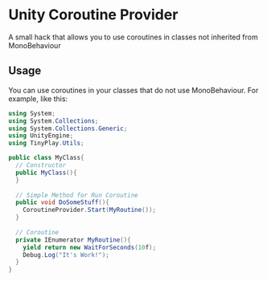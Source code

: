 # Unity Coroutine Provider
A small hack that allows you to use coroutines in classes not inherited from MonoBehaviour

## Usage
You can use coroutines in your classes that do not use MonoBehaviour. For example, like this:
```csharp
using System;
using System.Collections;
using System.Collections.Generic;
using UnityEngine;
using TinyPlay.Utils;

public class MyClass{
  // Constructor
  public MyClass(){
  }
  
  // Simple Method for Run Coroutine
  public void DoSomeStuff(){
    CoroutineProvider.Start(MyRoutine());
  }
  
  // Coroutine
  private IEnumerator MyRoutine(){
    yield return new WaitForSeconds(10f);
    Debug.Log("It's Work!");
  }
}
```
